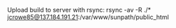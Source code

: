 Upload build to server with rsync: rsync -av -R ./* jcrowe85@137.184.191.21:/var/www/sunpath/public_html